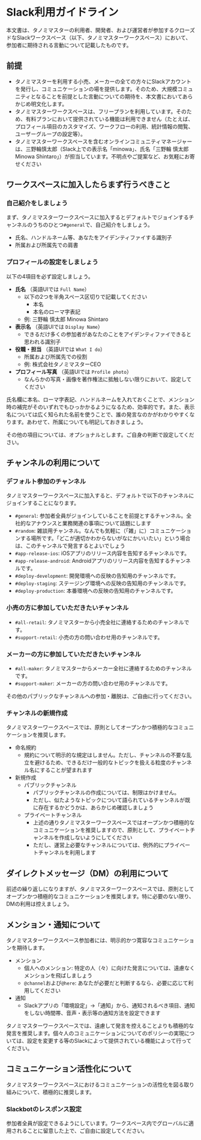 # Slack利用ガイドライン

本文書は、タノミマスターの利用者、開発者、および運営者が参加するクローズドなSlackワークスペース（以下、タノミマスターワークスペース）において、参加者に期待される言動について記載したものです。

## 前提

* タノミマスターを利用する小売、メーカーの全ての方々にSlackアカウントを発行し、コミュニケーションの場を提供します。そのため、大規模コミュニティとなることを前提とした言動についての期待を、本文書においてあらかじめ明文化します。
* タノミマスターワークスペースは、フリープランを利用しています。そのため、有料プランにおいて提供されている機能は利用できません（たとえば、プロフィール項目のカスタマイズ、ワークフローの利用、統計情報の閲覧、ユーザーグループの設定等）。
* タノミマスターワークスペースを含むオンラインコミュニティマネージャーは、三野輪慎太郎（Slack上での表示名「minowa」、氏名「三野輪 慎太郎 Minowa Shintaro」）が担当しています。不明点やご提案など、お気軽にお寄せください


## ワークスペースに加入したらまず行うべきこと

### 自己紹介をしましょう

まず、タノミマスターワークスペースに加入するとデフォルトでジョインするチャンネルのうちのひとつ`#general`で、自己紹介をしましょう。

* 氏名、ハンドルネーム等、あなたをアイデンティファイする識別子
* 所属および所属先での肩書

### プロフィールの設定をしましょう

以下の4項目を必ず設定しましょう。

* **氏名** （英語UIでは `Full Name`）
  * 以下の2つを半角スペース区切りで記載してください
    * 本名
    * 本名のローマ字表記
  * 例: 三野輪 慎太郎 Minowa Shintaro
* **表示名** （英語UIでは `Display Name`）
  * できるだけ多くの参加者があなたのことをアイデンティファイできると思われる識別子
* **役職・担当** （英語UIでは `What I do`）
  * 所属および所属先での役割
  * 例: 株式会社タノミマスターCEO
* **プロフィール写真** （英語UIでは `Profile photo`）
  * なんらかの写真・画像を著作権法に抵触しない限りにおいて、設定してください

氏名欄に本名、ローマ字表記、ハンドルネームを入れておくことで、メンション時の補完がそのいずれでもひっかかるようになるため、効率的です。また、表示名については広く知られた名前を使うことで、誰の発言なのかがわかりやすくなります。あわせて、所属についても明記しておきましょう。

その他の項目については、オプショナルとします。ご自身の判断で設定してください。

## チャンネルの利用について

### デフォルト参加のチャンネル

タノミマスターワークスペースに加入すると、デフォルトで以下のチャンネルにジョインすることになります。

* `#general`: 参加者全員がジョインしていることを前提とするチャンネル。全社的なアナウンスと業務関連の事項について話題にします
* `#random`: 雑談用チャンネル。なんでも気軽に（「雑」に）コミュニケーションする場所です。「どこが適切かわからないがなにかいいたい」という場合は、このチャンネルで発言するとよいでしょう
* `#app-release-ios`: iOSアプリのリリース内容を告知するチャンネルです。
* `#app-release-android`: Androidアプリのリリース内容を告知するチャンネルです。
* `#deploy-development`: 開発環境への反映の告知用のチャンネルです。
* `#deploy-staging`: ステージング環境への反映の告知用のチャンネルです。
* `#deploy-production`: 本番環境への反映の告知用のチャンネルです。

### 小売の方に参加していただきたいチャンネル
* `#all-retail`: タノミマスターから小売全社に連絡するためのチャンネルです。
* `#support-retail`: 小売の方の問い合わせ用のチャンネルです。

### メーカーの方に参加していただきたいチャンネル
* `#all-maker`: タノミマスターからメーカー全社に連絡するためのチャンネルです。
* `#support-maker`: メーカーの方の問い合わせ用のチャンネルです。

その他のパブリックなチャンネルへの参加・離脱は、ご自由に行ってください。

### チャンネルの新規作成

タノミマスターワークスペースでは、原則としてオープンかつ積極的なコミュニケーションを推奨します。

* 命名規約
  * 規約について明示的な規定はしません。ただし、チャンネルの不要な乱立を避けるため、できるだけ一般的なトピックを扱える粒度のチャンネル名にすることが望まれます
* 新規作成
  * パブリックチャンネル
    * パブリックチャンネルの作成については、制限はかけません。
    * ただし、似たようなトピックについて語られているチャンネルが既に存在するかどうかは、あらかじめ確認しましょう
  * プライベートチャンネル
    * 上述の通りタノミマスターワークスペースではオープンかつ積極的なコミュニケーションを推奨しますので、原則として、プライベートチャンネルを作成しないようにしてください
    * ただし、運営上必要なチャンネルについては、例外的にプライベートチャンネルを利用します

## ダイレクトメッセージ（DM）の利用について

前述の繰り返しになりますが、タノミマスターワークスペースでは、原則としてオープンかつ積極的なコミュニケーションを推奨します。特に必要のない限り、DMの利用は控えましょう。

## メンション・通知について

タノミマスターワークスペース参加者には、明示的かつ寛容なコミュニケーションを期待します。

* メンション
  * 個人へのメンション: 特定の人（々）に向けた発言については、遠慮なくメンションを飛ばしましょう
  * `@channel`および`@here`: あなたが必要だと判断するなら、必要に応じて利用してください
* 通知
  * Slackアプリの「環境設定」→「通知」から、通知されるべき項目、通知をしない時間帯、音声・表示等の通知方法を設定できます

タノミマスターワークスペースでは、遠慮して発言を控えることよりも積極的な発言を推奨します。個々人のコミュニケーションについてのポリシーの実現については、設定を変更する等のSlackによって提供されている機能によって行ってください。

## コミュニケーション活性化について

タノミマスターワークスペースにおけるコミュニケーションの活性化を図る取り組みについて、積極的に推奨します。

### Slackbotのレスポンス設定

参加者全員が設定できるようにしています。ワークスペース内でグローバルに適用されることに留意した上で、ご自由に設定してください。
